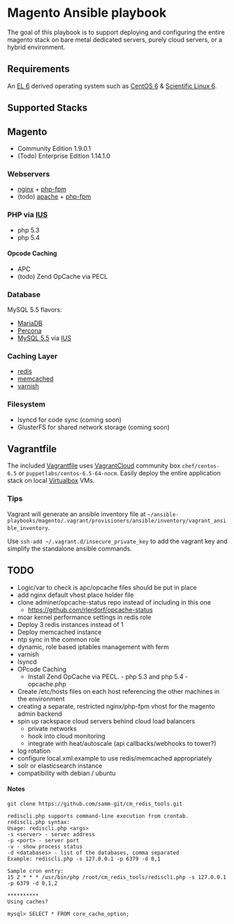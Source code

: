 # Magento Ansible playbook
The goal of this playbook is to support deploying and configuring the entire magento stack on bare metal dedicated servers, purely cloud servers, or a hybrid environment.

## Requirements
An [EL 6](http://en.wikipedia.org/wiki/Category:Enterprise_Linux_distributions) derived operating system such as [CentOS 6](http://www.centos.org/) & [Scientific Linux 6](https://www.scientificlinux.org/).

## Supported Stacks

## Magento
- Community Edition 1.9.0.1
- (Todo) Enterprise Edition 1.14.1.0

### Webservers 
- [nginx](http://wiki.nginx.org) + [php-fpm](http://php-fpm.org/)
- (todo) [apache](http://httpd.apache.org/) + [php-fpm](http://php-fpm.org/)

### PHP via [IUS](https://iuscommunity.org/)
- php 5.3
- php 5.4

#### Opcode Caching
- APC
- (todo) Zend OpCache via PECL

### Database
MySQL 5.5 flavors:
- [MariaDB](https://mariadb.org/)
- [Percona](http://www.percona.com/)
- [MySQL 5.5](http://www.mysql.com/) via [IUS](https://iuscommunity.org/)

### Caching Layer
- [redis](http://redis.io/)
- [memcached](http://memcached.org/)
- [varnish](https://www.varnish-cache.org/)

### Filesystem
- lsyncd for code sync (coming soon)
- GlusterFS for shared network storage (coming soon)

## Vagrantfile
The included [Vagrantfile](https://docs.vagrantup.com/v2/vagrantfile/) uses [VagrantCloud](https://vagrantcloud.com/) community box `chef/centos-6.5` or `puppetlabs/centos-6.5-64-nocm`. Easily deploy the entire application stack on local [Virtualbox](https://www.virtualbox.org/) VMs.

### Tips
Vagrant will generate an ansible inventory file at `~/ansible-playbooks/magento/.vagrant/provisioners/ansible/inventory/vagrant_ansible_inventory`.

Use `ssh-add ~/.vagrant.d/insecure_private_key` to add the vagrant key and simplify the standalone ansible commands. 

## TODO
- Logic/var to check is apc/opcache files should be put in place
- add nginx default vhost place holder file
- clone adminer/opcache-status repo instead of including in this one
  - https://github.com/rlerdorf/opcache-status
- moar kernel performance settings in redis role
- Deploy 3 redis instances instead of 1
- Deploy memcached instance
- ntp sync in the common role
- dynamic, role based iptables management with ferm
- varnish
- lsyncd
- OPcode Caching
  - Install Zend OpCache via PECL. - php 5.3 and php 5.4 - opcache.php
- Create /etc/hosts files on each host referencing the other machines in the environment
- creating a separate, restricted nginx/php-fpm vhost for the magento admin backend
- spin up rackspace cloud servers behind cloud load balancers
  - private networks
  - hook into cloud monitoring
  - integrate with heat/autoscale (api callbacks/webhooks to tower?)
- log rotation
- configure local.xml.example to use redis/memcached appropriately
- solr or elasticsearch instance
- compatibility with debian / ubuntu

#### Notes
```
git clone https://github.com/samm-git/cm_redis_tools.git

rediscli.php supports command-line execution from crontab.
rediscli.php syntax:
Usage: rediscli.php <args>
-s <server> - server address
-p <port> - server port
-v - show process status
-d <databases> - list of the databases, comma separated
Example: rediscli.php -s 127.0.0.1 -p 6379 -d 0,1

Sample cron entry:
15 2 * * * /usr/bin/php /root/cm_redis_tools/rediscli.php -s 127.0.0.1 -p 6379 -d 0,1,2

**********
Using caches?

mysql> SELECT * FROM core_cache_option;
```

